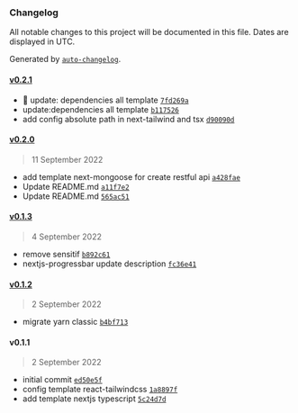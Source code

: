 ### Changelog

All notable changes to this project will be documented in this file. Dates are displayed in UTC.

Generated by [`auto-changelog`](https://github.com/CookPete/auto-changelog).

#### [v0.2.1](https://github.com/Marineux/cli-template-self/compare/v0.2.0...v0.2.1)

- 🥳 update: dependencies all template [`7fd269a`](https://github.com/Marineux/cli-template-self/commit/7fd269afe23e705ed32561699c5d8292aa7ba8fe)
- update:dependencies all template [`b117526`](https://github.com/Marineux/cli-template-self/commit/b117526af0a5af370f8aaf6795faca7935f7d093)
- add config absolute path in next-tailwind and tsx [`d90090d`](https://github.com/Marineux/cli-template-self/commit/d90090dd67a7617afbd13c4857d3396ef926f224)

#### [v0.2.0](https://github.com/Marineux/cli-template-self/compare/v0.1.3...v0.2.0)

> 11 September 2022

- add template next-mongoose for create restful api [`a428fae`](https://github.com/Marineux/cli-template-self/commit/a428faebf949c57d2aa40993458412d9bbcb0916)
- Update README.md [`a11f7e2`](https://github.com/Marineux/cli-template-self/commit/a11f7e233b8f547b4531b8fba0315d1832ca52e1)
- Update README.md [`565ac51`](https://github.com/Marineux/cli-template-self/commit/565ac510c02ae3d2193aaf0c64e23c6dc880b8b6)

#### [v0.1.3](https://github.com/Marineux/cli-template-self/compare/v0.1.2...v0.1.3)

> 4 September 2022

- remove sensitif [`b892c61`](https://github.com/Marineux/cli-template-self/commit/b892c614f425ebe7e54f613422a92a5dcf37e659)
- nextjs-progressbar update description [`fc36e41`](https://github.com/Marineux/cli-template-self/commit/fc36e4187616182de5477907e73ea289c29bc19e)

#### [v0.1.2](https://github.com/Marineux/cli-template-self/compare/v0.1.1...v0.1.2)

> 2 September 2022

- migrate yarn classic [`b4bf713`](https://github.com/Marineux/cli-template-self/commit/b4bf713c386ab83a22be9dc21c460a2cb727903f)

#### v0.1.1

> 2 September 2022

- initial commit [`ed50e5f`](https://github.com/Marineux/cli-template-self/commit/ed50e5fe297f19592e853d81382d49f4d137fd5a)
- config template react-tailwindcss [`1a8897f`](https://github.com/Marineux/cli-template-self/commit/1a8897f1208162d5e321fd34aa3e7c08b26074d6)
- add template nextjs typescript [`5c24d7d`](https://github.com/Marineux/cli-template-self/commit/5c24d7d8daa6ec732bd2d42f9696b1678ce62e86)
